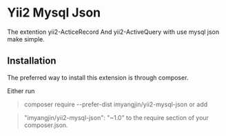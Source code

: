 # Yii2 Mysql Json
The extention yii2-ActiceRecord And yii2-ActiveQuery with use mysql json make simple.

## Installation
The preferred way to install this extension is through composer.

Either run

> composer require --prefer-dist imyangjin/yii2-mysql-json
or add

> "imyangjin/yii2-mysql-json": "~1.0"
to the require section of your composer.json.

